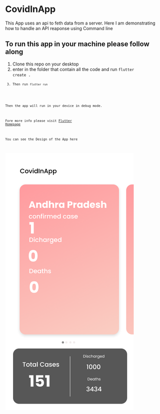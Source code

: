 # CovidInApp
This App uses an api to feth data from a server.
Here I am demonstrating how to handle an API reaponse using Command line

## To run this app in your machine please follow along

1. Clone this repo on your desktop
2. enter in the folder that contain all the code and run <code>flutter create .<code/>
3. Then run <code>flutter run</code>

Then the app will run in your device in debug mode.

Fore more info please visit [Flutter Homepage](www.flutter.dev)

You can see the Design of the App here

![App Design](assets/design.png)
